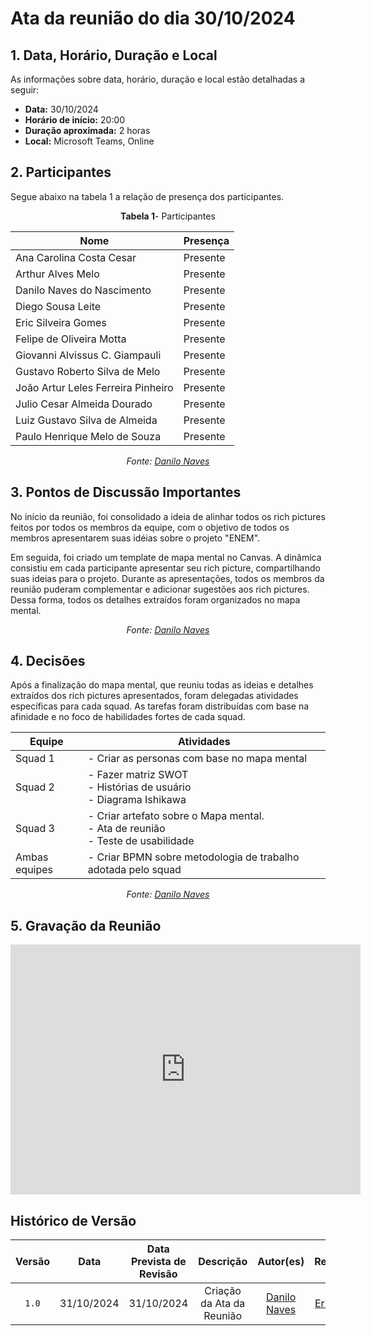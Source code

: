 # Ata da reunião do dia 30/10/2024

## <a>1. Data, Horário, Duração e Local</a>

As informações sobre data, horário, duração e local estão detalhadas a seguir:

- **Data:** 30/10/2024
- **Horário de início:** 20:00
- **Duração aproximada:** 2 horas
- **Local:** Microsoft Teams, Online


## <a>2. Participantes</a>

Segue abaixo na tabela 1 a relação de presença dos participantes.

<center>

**Tabela 1**- Participantes

| Nome                                | Presença |
|-------------------------------------|----------|
| Ana Carolina Costa Cesar            |    Presente     |
| Arthur Alves Melo                   |    Presente     |
| Danilo Naves do Nascimento          |    Presente     |
| Diego Sousa Leite                   |    Presente     |
| Eric Silveira Gomes                 |    Presente     |
| Felipe de Oliveira Motta            |    Presente     |
| Giovanni Alvissus C. Giampauli      |    Presente     |
| Gustavo Roberto Silva de Melo       |    Presente     |
| João Artur Leles Ferreira Pinheiro  |    Presente     |
| Julio Cesar Almeida Dourado         |    Presente     |
| Luiz Gustavo Silva de Almeida       |    Presente     | 
| Paulo Henrique Melo de Souza        |    Presente     |

_Fonte: [Danilo Naves](https://github.com/DaniloNavesS)_

</center>


## <a>3. Pontos de Discussão Importantes</a>

No início da reunião, foi consolidado a ideia de alinhar todos os rich pictures feitos por todos os membros da equipe, com o objetivo de todos os membros apresentarem suas idéias sobre o projeto "ENEM". 

Em seguida, foi criado um template de mapa mental no Canvas. A dinâmica consistiu em cada participante apresentar seu rich picture, compartilhando suas ideias para o projeto. Durante as apresentações, todos os membros da reunião puderam complementar e adicionar sugestões aos rich pictures. Dessa forma, todos os detalhes extraídos foram organizados no mapa mental.

<center>

_Fonte: [Danilo Naves](https://github.com/DaniloNavesS)_

</center>


## <a>4. Decisões</a>


Após a finalização do mapa mental, que reuniu todas as ideias e detalhes extraídos dos rich pictures apresentados, foram delegadas atividades específicas para cada squad. As tarefas foram distribuídas com base na afinidade e no foco de habilidades fortes de cada squad.

<center>

| Equipe | Atividades |
|--------|------------|
| Squad 1| - Criar as personas com base no mapa mental |
| Squad 2| - Fazer matriz SWOT <br> - Histórias de usuário <br> - Diagrama Ishikawa |
| Squad 3| - Criar artefato sobre o Mapa mental. <br> - Ata de reunião <br> - Teste de usabilidade |
| Ambas equipes | - Criar BPMN sobre metodologia de trabalho adotada pelo squad |

_Fonte: [Danilo Naves](https://github.com/DaniloNavesS)_

</center>

## <a>5. Gravação da Reunião</a>

<iframe width="560" height="400" src="https://www.youtube.com/embed/yMfrghp9T4s" title="YouTube video player" frameborder="0" allow="accelerometer; autoplay; clipboard-write; encrypted-media; gyroscope; picture-in-picture; web-share" referrerpolicy="strict-origin-when-cross-origin" allowfullscreen></iframe>


## <a>Histórico de Versão</a>

| Versão | Data | Data Prevista de Revisão | Descrição | Autor(es) | Revisor(es) |
| :------: | :----------: | :-----------: | :-----------: | :---------: | :---------: |
| `1.0` | 31/10/2024 | 31/10/2024 | Criação da Ata da Reunião | [Danilo Naves](https://github.com/DaniloNavesS) | [Eric Silveira](https://github.com/ericbky) |